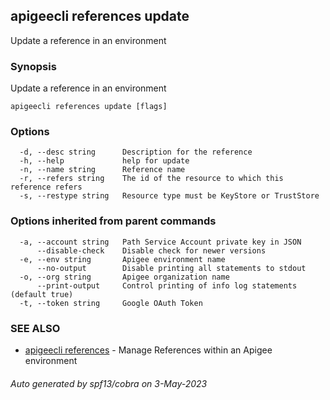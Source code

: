 ## apigeecli references update

Update a reference in an environment

### Synopsis

Update a reference in an environment

```
apigeecli references update [flags]
```

### Options

```
  -d, --desc string      Description for the reference
  -h, --help             help for update
  -n, --name string      Reference name
  -r, --refers string    The id of the resource to which this reference refers
  -s, --restype string   Resource type must be KeyStore or TrustStore
```

### Options inherited from parent commands

```
  -a, --account string   Path Service Account private key in JSON
      --disable-check    Disable check for newer versions
  -e, --env string       Apigee environment name
      --no-output        Disable printing all statements to stdout
  -o, --org string       Apigee organization name
      --print-output     Control printing of info log statements (default true)
  -t, --token string     Google OAuth Token
```

### SEE ALSO

* [apigeecli references](apigeecli_references.md)	 - Manage References within an Apigee environment

###### Auto generated by spf13/cobra on 3-May-2023
